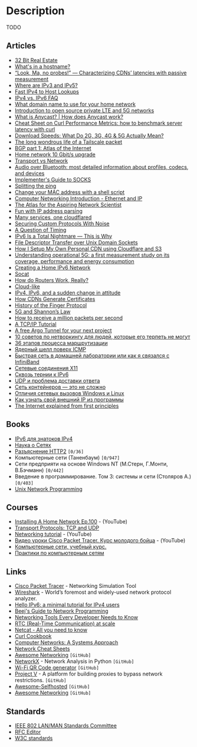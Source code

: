 # Description

TODO


## Articles

- [32 Bit Real Estate](https://fly.io/blog/32-bit-real-estate/)
- [What's in a hostname?](https://www.netmeister.org/blog/hostnames.html)
- [“Look, Ma, no probes!” — Characterizing CDNs’ latencies with passive measurement](https://blog.cloudflare.com/cdn-latency-passive-measurement/)
- [Where are IPv3 and IPv5?](https://wander.science/articles/ip-version/)
- [Fast IPv4 to Host Lookups](https://tech.marksblogg.com/fast-ip-to-hostname-clickhouse-postgresql.html)
- [IPv4 vs. IPv6 FAQ](https://tailscale.com/kb/1134/ipv6-faq/)
- [What domain name to use for your home network](https://www.ctrl.blog/entry/homenet-domain-name.html)
- [Introduction to open source private LTE and 5G networks](https://ubuntu.com/blog/introduction-to-open-source-private-lte-and-5g-networks)
- [What is Anycast? | How does Anycast work?](https://www.cloudflare.com/learning/cdn/glossary/anycast-network/)
- [Cheat Sheet on Curl Performance Metrics: how to benchmark server latency with curl](https://speedtestdemon.com/a-guide-to-curls-performance-metrics-how-to-analyze-a-speed-test-result/)
- [Download Speeds: What Do 2G, 3G, 4G & 5G Actually Mean?](https://kenstechtips.com/index.php/download-speeds-2g-3g-and-4g-actual-meaning)
- [The long wondrous life of a Tailscale packet](https://tailscale.com/blog/2021-05-life-of-a-packet/)
- [BGP part 1: Atlas of the Internet](https://www.samovergre.com/2021/05/25/bgp-part-1-atlas-of-the-internet/)
- [Home network 10 Gbit/s upgrade](https://michael.stapelberg.ch/posts/2021-05-16-home-network-fiber-10-gbits-upgrade/)
- [Transport vs Network](https://github.com/positive-security/send-my)
- [Audio over Bluetooth: most detailed information about profiles, codecs, and devices](https://habr.com/ru/post/456182/)
- [Implementer's Guide to SOCKS](https://cookie.engineer/weblog/articles/implementers-guide-to-socks.html)
- [Splitting the ping](https://blog.benjojo.co.uk/post/ping-with-loss-latency-split)
- [Change your MAC address with a shell script](https://josh.works/shell-script-basics-change-mac-address)
- [Computer Networking Introduction - Ethernet and IP](https://iximiuz.com/en/posts/computer-networking-101/)
- [The Atlas for the Aspiring Network Scientist](https://arxiv.org/abs/2101.00863)
- [Fun with IP address parsing](https://blog.dave.tf/post/ip-addr-parsing/)
- [Many services, one cloudflared](https://blog.cloudflare.com/many-services-one-cloudflared/)
- [Securing Custom Protocols With Noise](https://grund.me/posts/securing-custom-protocols-with-noise/)
- [A Question of Timing](https://blog.cloudflare.com/a-question-of-timing/)
- [IPv6 Is a Total Nightmare — This is Why](https://teknikaldomain.me/post/ipv6-is-a-total-nightmare/)
- [File Descriptor Transfer over Unix Domain Sockets](https://copyconstruct.medium.com/file-descriptor-transfer-over-unix-domain-sockets-dcbbf5b3b6ec)
- [How I Setup My Own Personal CDN using Cloudflare and S3](https://joel.net/how-i-setup-my-own-personal-cdn-using-cloudflare-and-s3)
- [Understanding operational 5G: a first measurement study on its coverage, performance and energy consumption](https://blog.acolyer.org/2020/10/05/understanding-operational-5g/)
- [Creating a Home IPv6 Network](https://blog.hansenpartnership.com/creating-a-home-ipv6-network/)
- [Socat](https://copyconstruct.medium.com/socat-29453e9fc8a6)
- [How do Routers Work, Really?](https://kamila.is/teaching/how-routers-work/)
- [Cloud-like](https://cmacr.ae/post/2020-08-10-cloud-like-infra-at-home-part-1/)
- [IPv4, IPv6, and a sudden change in attitude](https://apenwarr.ca/log/20200708)
- [How CDNs Generate Certificates](https://fly.io/blog/how-cdns-generate-certificates/)
- [History of the Finger Protocol](http://www.rajivshah.com/Case_Studies/Finger/Finger.htm)
- [5G and Shannon’s Law](https://www.waveform.com/blogs/main/5g-and-shannons-law)
- [How to receive a million packets per second](https://blog.cloudflare.com/how-to-receive-a-million-packets/)
- [A TCP/IP Tutorial](https://datatracker.ietf.org/doc/html/rfc1180)
- [A free Argo Tunnel for your next project](https://blog.cloudflare.com/a-free-argo-tunnel-for-your-next-project/)
- [10 советов по нетворкингу для людей, которые его терпеть не могут](https://habr.com/ru/company/abbyy/blog/258419/)
- [36 этапов процесса маршрутизации](https://habr.com/ru/post/83047/)
- [Ядерный шелл поверх ICMP](https://habr.com/ru/company/ruvds/blog/516266/)
- [Быстрая сеть в домашней лаборатории или как я связался с InfiniBand](https://habr.com/ru/post/529906/)
- [Сетевые соединения X11](https://habr.com/ru/company/ruvds/blog/574742/)
- [Сквозь тернии к IPv6](https://habr.com/ru/company/ruvds/blog/582100/)
- [UDP и проблема доставки ответа](https://habr.com/ru/post/146922/)
- [Сеть контейнеров — это не сложно](https://habr.com/ru/company/timeweb/blog/558612/)
- [Отличия сетевых вызовов Windows и Linux](https://habr.com/ru/post/105918/)
- [Как узнать свой внешний IP из программы](https://habr.com/ru/company/emercoin/blog/335458/)
- [The Internet explained from first principles](https://explained-from-first-principles.com/internet/#data-corruption)


## Books

- [IPv6 для знатоков IPv4](https://sites.google.com/site/yartikhiy/home/ipv6book)
- [Наука о Сетях](http://networksciencebook.com)
- [Разъяснение HTTP2](https://github.com/vlet/http2-explained/blob/master/http2.ru.pdf?raw=true) `[0/36]`
- Компьютерные сети (Таненбаум) `[0/947]`
- Сети предприяти на основе Windows NT (М.Стерн, Г.Монти, В.Бэчманн) `[0/442]`
- Введение в программирование. Том 3: системы и сети (Столяров А.)`[0/403]`
- [Unix Network Programming](https://www.goodreads.com/book/show/26850562-unix-network-programming)


## Courses

- [Installing A Home Network Ep.100](https://youtu.be/zC_naXcfTIE) - (YouTube)
- [Transport Protocols: TCP and UDP](https://youtu.be/37AFBZv4_6Y)
- [Networking tutorial](https://youtube.com/playlist?list=PLowKtXNTBypH19whXTVoG3oKSuOcw_XeW) - (YouTube)
- [Видео уроки Cisco Packet Tracer. Курс молодого бойца](https://youtube.com/playlist?list=PLd0epXmveHePxXIZWgDA0npyIkMO3gpmp) - (YouTube)
- [Компьютерные сети, учебный курс.](https://youtube.com/playlist?list=PLtPJ9lKvJ4oiNMvYbOzCmWy6cRzYAh9B1)
- [Практики по компьютерным сетям](https://youtube.com/playlist?list=PLtPJ9lKvJ4oiKPQ9GXOvntj44Eu8IGAJK)


## Links

- [Cisco Packet Tracer](https://www.netacad.com/courses/packet-tracer) - Networking Simulation Tool
- [Wireshark](https://www.wireshark.org/) - World’s foremost and widely-used network protocol analyzer.
- [Hello IPv6: a minimal tutorial for IPv4 users](https://metebalci.com/blog/hello-ipv6/)
- [Beej's Guide to Network Programming](https://beej.us/guide/bgnet/html/)
- [Networking Tools Every Developer Needs to Know](https://martinheinz.dev/blog/38)
- [RTC (Real-Time Communication) at scale](http://www.horatiulazu.ca/blog/coop/2020/05/02/rt-calling.html)
- [Netcat - All you need to know](https://blog.ikuamike.io/posts/2021/netcat/)
- [Curl Cookbook](https://catonmat.net/cookbooks/curl)
- [Computer Networks: A Systems Approach](https://book.systemsapproach.org/)
- [Network Cheat Sheets](https://cheatography.com/tag/network/)
- [Awesome Networking](https://github.com/clowwindy/Awesome-Networking) `[GitHub]`
- [NetworkX](https://github.com/networkx/networkx) -  Network Analysis in Python `[GitHub]`
- [Wi-Fi QR Code generator](https://github.com/reugn/wifiqr) `[GitHub]`
- [Project V](https://github.com/v2fly/v2ray-core) -  A platform for building proxies to bypass network restrictions. `[GitHub]`
- [Awesome-Selfhosted](https://github.com/awesome-selfhosted/awesome-selfhosted) `[GitHub]`
- [Awesome Networking](https://github.com/clowwindy/Awesome-Networking) `[GitHub]`


## Standards

- [IEEE 802 LAN/MAN Standards Committee](https://www.ieee802.org/)
- [RFC Editor](https://www.rfc-editor.org/)
- [W3C standards](https://www.w3.org/standards/)
